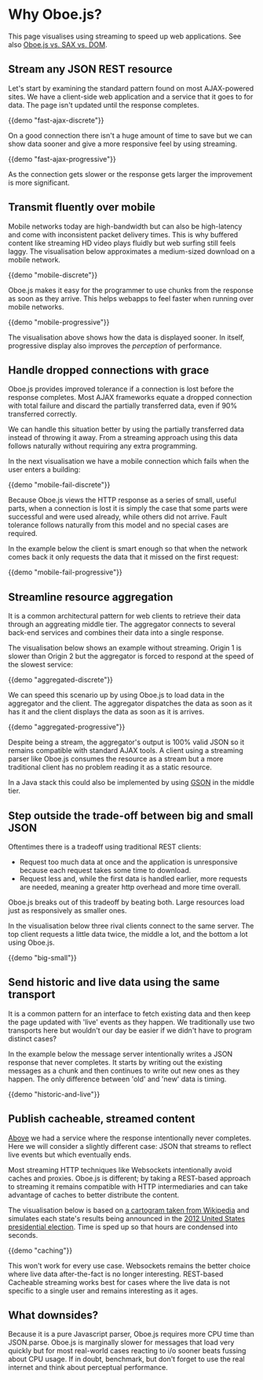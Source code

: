 Why Oboe.js?
============

This page visualises using streaming to speed up web applications. See
also [Oboe.js vs. SAX vs. DOM](parsers).

Stream any JSON REST resource
-----------------------------

Let's start by examining the standard pattern found on most AJAX-powered sites.
We have a client-side web application and a service that it goes to for data.
The page isn't updated until the response completes.

{{demo "fast-ajax-discrete"}}

On a good connection there isn't a huge amount of time to save but we can
show data sooner and give a more responsive feel by using streaming.

{{demo "fast-ajax-progressive"}}

As the connection gets slower or the response gets larger the improvement
is more significant.

Transmit fluently over mobile
-----------------------------

Mobile networks today are high-bandwidth but can also be
high-latency and come with inconsistent packet delivery times.
This is why buffered content like streaming HD video plays
fluidly but web surfing still feels laggy. The visualisation
below approximates a medium-sized download on a mobile network.

{{demo "mobile-discrete"}}

Oboe.js makes it easy for the programmer to use chunks from the response as soon 
as they arrive. This helps webapps to feel faster when running over mobile networks.


{{demo "mobile-progressive"}}

The visualisation above shows how the data is displayed sooner.
In itself, progressive display also improves the *perception* of performance.

Handle dropped connections with grace
-------------------------------------

Oboe.js provides improved tolerance if a connection is lost before
the response completes.
Most AJAX frameworks equate a dropped connection with total failure and discard
the partially transferred data, even if 90% transferred correctly.

We can handle this situation better by using the partially transferred data
instead of throwing it away. From a streaming approach using this data
follows naturally without requiring any extra programming. 

In the next visualisation we have a mobile connection which fails when the
user enters a building:

{{demo "mobile-fail-discrete"}}

Because Oboe.js views the HTTP response as a
series of small, useful parts, when a connection is lost it is simply
the case that some parts were successful and were used already,
while others did not arrive. Fault tolerance follows naturally from this
model and no special cases are required.

In the example below the client is smart enough so that when the network
comes back it only requests the data that it missed on the first request:

{{demo "mobile-fail-progressive"}}

Streamline resource aggregation
-------------------------------

It is a common architectural pattern for web clients to
retrieve their data through an aggreating middle tier.
The aggregator connects to several back-end services and
combines their data into a single response.

The visualisation below shows an example without streaming.
<span class="server2">Origin 1</span> is slower
than
<span class="server1">Origin 2</span>
but the 
<span class="aggregator">aggregator</span> is forced to respond at the speed of
<span class="server2">the slowest service</span>:

{{demo "aggregated-discrete"}}

We can speed this scenario up by using Oboe.js to load data in
<span class="aggregator">the aggregator</span> and 
<span class="place">the client</span>.
The aggregator dispatches the data as soon as it has it and 
the client displays the data as soon as it is arrives.

{{demo "aggregated-progressive"}}

Despite being a stream, 
<span class="aggregator">the aggregator's</span>
output is 100% valid JSON so it remains compatible 
with standard AJAX tools. A client using a streaming parser like Oboe.js
consumes the resource as a stream but a more traditional client has no 
problem reading it as a static resource.

In a Java stack this could also be implemented by using 
[GSON](http://code.google.com/p/google-gson/) in the middle tier.

Step outside the trade-off between big and small JSON
---------------------------------------------

Oftentimes there is a tradeoff using traditional REST clients:

* Request too much data at once and the application is unresponsive because each request
  takes some time to download.
* Request less and, while the first data is handled earlier, more requests are needed,
  meaning a greater http overhead and more time overall.

Oboe.js breaks out of this tradeoff by beating both.
Large resources load just as
responsively as smaller ones.

In the visualisation below three rival clients
connect to <span class="place">the same server</span>. The
<span class="client1">top client requests a little data twice</span>,
<span class="client2">the middle a lot</span>, and
<span class="client3">the bottom a lot using Oboe.js</span>.

{{demo "big-small"}}

Send historic and live data using the same transport
-------------------------------------------------

It is a common pattern for an interface to fetch existing data
and then keep the page updated with 'live' events as they happen.
We traditionally use two transports here but
wouldn't our day be easier if we didn't have to program distinct cases?

In the example below the message server intentionally writes a JSON response
that never completes. It starts by writing out the existing messages
as a chunk and then continues to write out new ones as they happen.
The only difference between 'old' and 'new' data is timing.

{{demo "historic-and-live"}}

Publish cacheable, streamed content
-----------------------------------

[Above](#historic-and-live-data-on-the-same-transport) we had a
service where the response intentionally never completes. Here we will
consider a slightly different case: JSON that streams to reflect
live events but which eventually ends.

Most streaming HTTP techniques like Websockets intentionally avoid caches
and proxies.
Oboe.js is different; by taking a REST-based approach to streaming it remains
compatible with HTTP intermediaries and can take advantage of caches to better
distribute the content.

The visualisation below is based on [a cartogram taken from
Wikipedia](http://en.wikipedia.org/wiki/File:Cartogram%E2%80%942012_Electoral_Vote.svg)
and simulates each state's results being announced in the [2012 United
States presidential
election](http://en.wikipedia.org/wiki/United_States_presidential_election,_2012).
Time is sped up so that hours are condensed into seconds.

{{demo "caching"}}

This won't work for every use case. Websockets remains the better choice where
live data after-the-fact is no longer interesting. REST-based Cacheable streaming
works best for cases where the live data is not specific to a single user and remains
interesting as it ages.

What downsides?
----------

Because it is a pure Javascript parser, Oboe.js requires more CPU time
than JSON.parse. Oboe.js is marginally
slower for messages that load very quickly 
but for most real-world cases reacting to i/o sooner beats
fussing about CPU usage. If in doubt, benchmark, but don't forget to
use the real internet and think about perceptual performance.


